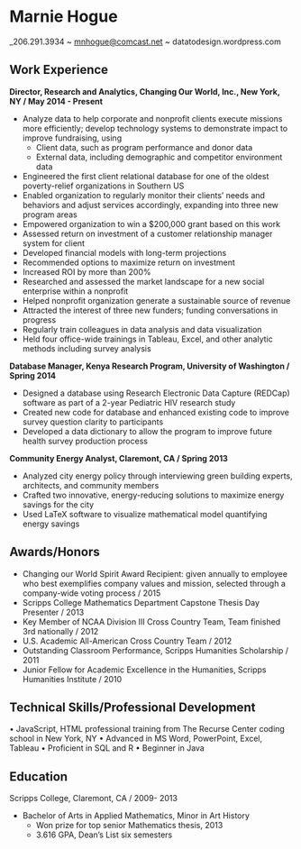 Marnie Hogue
===============

_206.291.3934 ~ mnhogue@comcast.net ~ datatodesign.wordpress.com

Work Experience
-------------------------
**Director, Research and Analytics, Changing Our World, Inc., New York, NY / May 2014 - Present**

* Analyze data to help corporate and nonprofit clients execute missions more efficiently; develop technology systems to demonstrate impact to improve fundraising, using 
  * Client data, such as program performance and donor data
  * External data, including demographic and competitor environment data
*	Engineered the first client relational database for one of the oldest poverty-relief organizations in Southern US
  *	Enabled organization to regularly monitor their clients’ needs and behaviors and adjust services accordingly, expanding into three new program areas
  *	Empowered organization to win a $200,000 grant based on this work 
*	Assessed return on investment of a customer relationship manager system for client
  *	Developed financial models with long-term projections
  *	Recommended options to maximize return on investment
  *	Increased ROI by more than 200%
*	Researched and assessed the market landscape for a new social enterprise within a nonprofit
  * Helped nonprofit organization generate a sustainable source of revenue
  * Attracted the interest of three new funders; funding conversations in progress
*	Regularly train colleagues in data analysis and data visualization
  *	Held four office-wide trainings in Tableau, Excel, and other analytic methods including survey analysis

**Database Manager, Kenya Research Program, University of Washington / Spring 2014**
  * Designed a database using Research Electronic Data Capture (REDCap) software as part of a 2-year
Pediatric HIV research study 
  * Created new code for database and enhanced existing code to improve survey question clarity to participants 
  * Developed a data dictionary to allow the program to improve future health survey production process

**Community Energy Analyst, Claremont, CA / Spring 2013**
  * Analyzed city energy policy through interviewing green building experts, architects, and community members 
  * Crafted two innovative, energy-reducing solutions to maximize energy savings for the city
  * Used LaTeX software to visualize mathematical model quantifying energy savings


Awards/Honors 
-------------------------
* Changing our World Spirit Award Recipient: given annually to employee who best exemplifies company 
values and mission, selected through a company-wide voting process / 2015
* Scripps College Mathematics Department Capstone Thesis Day Presenter / 2013
* Key Member of NCAA Division III Cross Country Team, Team finished 3rd nationally / 2012
* U.S. Academic All-American Cross Country Team / 2012
* Outstanding Classroom Performance, Scripps Humanities Scholarship / 2011
* Junior Fellow for Academic Excellence in the Humanities, Scripps Humanities Institute / 2010


Technical Skills/Professional Development
-----------------

•	JavaScript, HTML professional training from The Recurse Center coding school in New York, NY 
•	Advanced in MS Word, PowerPoint, Excel, Tableau
•	Proficient in SQL and R
•	Beginner in Java

Education
----------------------------
Scripps College, Claremont, CA / 2009- 2013
* Bachelor of Arts in Applied Mathematics, Minor in Art History 
  * Won prize for top senior Mathematics thesis, 2013
  *	3.616 GPA, Dean’s List six semesters

